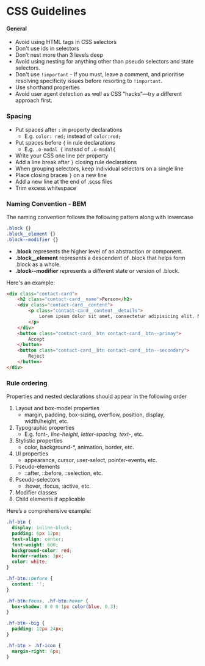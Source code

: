# CSS Guidelines 
#### General
- Avoid using HTML tags in CSS selectors
- Don't use ids in selectors
- Don’t nest more than 3 levels deep
- Avoid using nesting for anything other than pseudo selectors and state selectors.
- Don't use `!important` - If you must, leave a comment, and prioritise resolving specificity issues before resorting to `!important`.
- Use shorthand properties
- Avoid user agent detection as well as CSS “hacks”—try a different approach first.

### Spacing
- Put spaces after `:` in property declarations
  - E.g. `color: red;` instead of `color:red;`
- Put spaces before `{` in rule declarations
  - E.g. `.o-modal {` instead of `.o-modal{`
- Write your CSS one line per property
- Add a line break after `}` closing rule declarations
- When grouping selectors, keep individual selectors on a single line
- Place closing braces `}` on a new line
- Add a new line at the end of .scss files
- Trim excess whitespace

### Naming Convention - BEM
The naming convention follows the following pattern along with lowercase
```css
.block {}
.block__element {}
.block--modifier {}
````
- **.block**  represents the higher level of an abstraction or component.
- **.block__element**  represents a descendent of .block that helps form .block as a whole.
- **.block--modifier**  represents a different state or version of .block.

Here's an example:
```html
<div class="contact-card">
    <h2 class="contact-card__name">Person</h2>
    <div class="contact-card__content">
        <p class="contact-card__content__details">
            Lorem ipsum dolor sit amet, consectetur adipisicing elit. Nesciunt
        </p>
    </div>
    <button class="contact-card__btn contact-card__btn--primay">
        Accept
    </button>
    <button class="contact-card__btn contact-card__btn--secondary">
        Reject
    </button>
</div>
````
### Rule ordering
Properties and nested declarations should appear in the following order
1. Layout and box-model properties
   - margin, padding, box-sizing, overflow, position, display, width/height, etc.
2. Typographic properties
   - E.g. font-*, line-height, letter-spacing, text-*, etc.
3. Stylistic properties
   - color, background-*, animation, border, etc.
4. UI properties
   - appearance, cursor, user-select, pointer-events, etc.
5. Pseudo-elements
    - ::after, ::before, ::selection, etc.
6. Pseudo-selectors
   - :hover, :focus, :active, etc.
7. Modifier classes
8. Child elements if applicable

Here’s a comprehensive example:
```css
.hf-btn {
  display: inline-block;
  padding: 6px 12px;
  text-align: center;
  font-weight: 600;
  background-color: red;
  border-radius: 3px;
  color: white;
}

.hf-btn::before {
  content: '';
}

.hf-btn:focus, .hf-btn:hover {
  box-shadow: 0 0 0 1px color(blue, 0.3);
}

.hf-btn--big {
  padding: 12px 24px;
}

.hf-btn > .hf-icon {
  margin-right: 6px;
}
```

